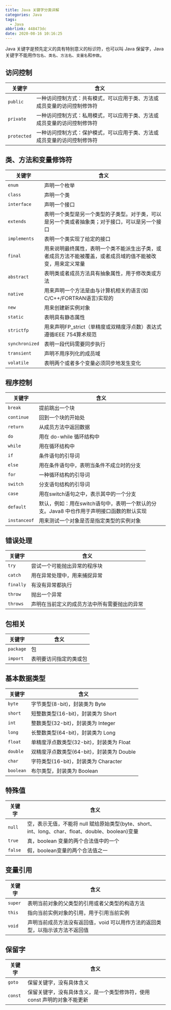 ```yaml
---
title: Java 关键字分类详解
categories: Java
tags:
  - Java
abbrlink: 448473dc
date: 2020-08-16 10:16:25
---
```


Java 关键字是预先定义的具有特别意义的标识符，也可以叫 Java 保留字，Java 关键字不能用作`包名`、`类名`、`方法名`、`变量名`和`参数`。

## 访问控制 ##

| 关键字         | 含义                                                                                                       |
|--------------- |----------------------------------------------------------------------------------------------------------- |
| `public`       | 一种访问控制方式：共有模式，可以应用于类、方法或成员变量的访问控制修饰符                                   |
| `private`      | 一种访问控制方式：私用模式，可以应用于类、方法或成员变量的访问控制修饰符                                   |
| `protected`    | 一种访问控制方式：保护模式，可以应用于类、方法或成员变量的访问控制修饰符                                   |

## 类、方法和变量修饰符 ##

| 关键字         | 含义                                                                                                       |
|--------------- |----------------------------------------------------------------------------------------------------------- |
| `enum`         | 声明一个枚举                                                                                               |
| `class`        | 声明一个类                                                                                                 |
| `interface`    | 声明一个接口                                                                                               |
| `extends`      | 表明一个类型是另一个类型的子类型。对于类，可以是另一个类或者抽象类；对于接口，可以是另一个接口             |
| `implements`   | 表明一个类实现了给定的接口                                                                                 |
| `final`        | 用来说明最终属性，表明一个类不能派生出子类，或者成员方法不能被覆盖，或者成员域的值不能被改变，用来定义常量 |
| `abstract`     | 表明类或者成员方法具有抽象属性，用于修改类或方法                                                           |
| `native`       | 用来声明一个方法是由与计算机相关的语言(如C/C++/FORTRAN语言)实现的                                          |
| `new`          | 用来创建新实例对象                                                                                         |
| `static`       | 表明具有静态属性                                                                                           |
| `strictfp`     | 用来声明FP_strict（单精度或双精度浮点数）表达式遵循IEEE 754算术规范                                        |
| `synchronized` | 表明一段代码需要同步执行                                                                                   |
| `transient`    | 声明不用序列化的成员域                                                                                     |
| `volatile`     | 表明两个或者多个变量必须同步地发生变化                                                                     |

## 程序控制 ##

| 关键字         | 含义                                                                                                       |
|--------------- |----------------------------------------------------------------------------------------------------------- |
| `break`        | 提前跳出一个块                                                                                             |
| `continue`     | 回到一个块的开始处                                                                                         |
| `return`       | 从成员方法中返回数据                                                                                       |
| `do`           | 用在 do-while 循环结构中                                                                                   |
| `while`        | 用在循环结构中                                                                                             |
| `if`           | 条件语句的引导词                                                                                           |
| `else`         | 用在条件语句中，表明当条件不成立时的分支                                                                   |
| `for`          | 一种循环结构的引导词                                                                                       |
| `switch`       | 分支语句结构的引导词                                                                                       |
| `case`         | 用在switch语句之中，表示其中的一个分支                                                                     |
| `default`      | 默认，例如：用在switch语句中，表明一个默认的分支。Java8 中也作用于声明接口函数的默认实现                   |
| `instanceof`   | 用来测试一个对象是否是指定类型的实例对象                                                                   |

## 错误处理 ##

| 关键字         | 含义                                                                                                       |
|--------------- |----------------------------------------------------------------------------------------------------------- |
| `try`          | 尝试一个可能抛出异常的程序块                                                                               |
| `catch`        | 用在异常处理中，用来捕捉异常                                                                               |
| `finally`      | 有没有异常都执行                                                                                           |
| `throw`        | 抛出一个异常                                                                                               |
| `throws`       | 声明在当前定义的成员方法中所有需要抛出的异常                                                               |

## 包相关 ##

| 关键字         | 含义                                                                                                       |
|--------------- |----------------------------------------------------------------------------------------------------------- |
| `package`      | 包                                                                                                         |
| `import`       | 表明要访问指定的类或包                                                                                     |

## 基本数据类型 ##

| 关键字         | 含义                                                                                                       |
|--------------- |----------------------------------------------------------------------------------------------------------- |
| `byte`         | 字节类型(8-bit)，封装类为 Byte                                                                             |
| `short`        | 短整数类型(16-bit)，封装类为 Short                                                                         |
| `int`          | 整数类型(32-bit)，封装类为 Integer                                                                         |
| `long`         | 长整数类型(64-bit)，封装类为 Long                                                                          |
| `float`        | 单精度浮点数类型(32-bit)，封装类为 Float                                                                   |
| `double`       | 双精度浮点数类型(64-bit)，封装类为 Double                                                                  |
| `char`         | 字符类型(16-bit)，封装类为 Character                                                                       |
| `boolean`      | 布尔类型，封装类为 Boolean                                                                                 |

## 特殊值 ##

| 关键字         | 含义                                                                                                       |
|--------------- |----------------------------------------------------------------------------------------------------------- |
| `null`         | 空，表示无值，不能将 null 赋给原始类型(byte、short、int、long、char、float、double、boolean)变量           |
| `true`         | 真，boolean 变量的两个合法值中的一个                                                                       |
| `false`        | 假，boolean变量的两个合法值之一                                                                            |

## 变量引用 ##

| 关键字         | 含义                                                                                                       |
|--------------- |----------------------------------------------------------------------------------------------------------- |
| `super`        | 表明当前对象的父类型的引用或者父类型的构造方法                                                             |
| `this`         | 指向当前实例对象的引用，用于引用当前实例                                                                   |
| `void`         | 声明当前成员方法没有返回值，void 可以用作方法的返回类型，以指示该方法不返回值                              |

## 保留字 ##

| 关键字         | 含义                                                                                                       |
|--------------- |----------------------------------------------------------------------------------------------------------- |
| `goto`         | 保留关键字，没有具体含义                                                                                   |
| `const`        | 保留关键字，没有具体含义，是一个类型修饰符，使用 const 声明的对象不能更新                                  |


